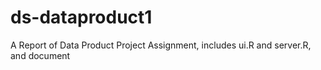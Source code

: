 # ds-dataproduct1
A Report of Data Product Project Assignment, includes ui.R and server.R, and document
